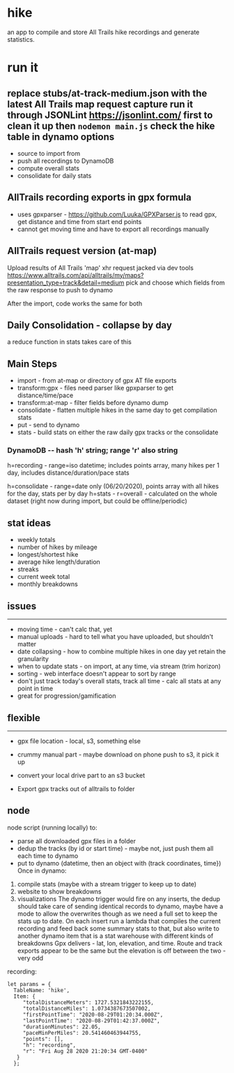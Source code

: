 # hike

an app to compile and store All Trails hike recordings and generate statistics.

# run it

replace stubs/at-track-medium.json with the latest All Trails map request capture
run it through JSONLint <https://jsonlint.com/> first to clean it up
then `nodemon main.js`
check the hike table in dynamo
options
---------
- source to import from
- push all recordings to DynamoDB
- compute overall stats
- consolidate for daily stats


## AllTrails recording exports in gpx formula
- uses gpxparser - <https://github.com/Luuka/GPXParser.js> to read gpx, get distance and time from start end points
- cannot get moving time and have to export all recordings manually

## AllTrails request version (at-map)
Upload results of All Trails 'map' xhr request jacked via dev tools
<https://www.alltrails.com/api/alltrails/my/maps?presentation_type=track&detail=medium>
pick and choose which fields from the raw response to push to dynamo

After the import, code works the same for both

## Daily Consolidation - collapse by day
a reduce function in stats takes care of this

## Main Steps
-   import - from at-map or directory of gpx AT file exports
-   transform:gpx - files need parser like gpxparser to get distance/time/pace
-   transform:at-map - filter fields before dynamo dump
-   consolidate - flatten multiple hikes in the same day to get compilation stats
-   put - send to dynamo
-   stats - build stats on either the raw daily gpx tracks or the consolidate

### DynamoDB -- hash 'h' string; range 'r' also string

  h=recording - range=iso datetime; includes points array, many hikes per 1 day, includes distance/duration/pace stats

  h=consolidate - range=date only (06/20/2020), points array with all hikes for the day, stats per by day
  h=stats - r=overall - calculated on the whole dataset (right now during import, but could be offline/periodic)

## stat ideas

-   weekly totals
-   number of hikes by mileage
-   longest/shortest hike
-   average hike length/duration
-   streaks
-   current week total
-   monthly breakdowns

## issues

* * *

-   moving time - can't calc that, yet
-   manual uploads - hard to tell what you have uploaded, but shouldn't matter
-   date collapsing - how to combine multiple hikes in one day yet retain the granularity
-   when to update stats - on import, at any time, via stream (trim horizon)
-   sorting - web interface doesn't appear to sort by range
-   don't just track today's overall stats, track all time - calc all stats at any point in time
-   great for progression/gamification

## flexible

* * *

-   gpx file location - local, s3, something else

-   crummy manual part - maybe download on phone push to s3, it pick it up
-   convert your local drive part to an s3 bucket
-   Export gpx tracks out of alltrails to folder

## node

node script (running locally) to:

-   parse all downloaded gpx files in a folder
-   dedup the tracks (by id or start time) - maybe not, just push them all each time to dynamo
-   put to dynamo (datetime, then an object with (track coordinates, time})
    Once in dynamo:

1.  compile stats (maybe with a stream trigger to keep up to date)
2.  website to show breakdowns
3.  visualizations
    The dynamo trigger would fire on any inserts, the dedup should take care of sending identical records to dynamo, maybe have a mode to allow the overwrites though as we need a full set to keep the stats up to date.
    On each insert run a lambda that compiles the current recording and feed back some summary stats to that, but also write to another dynamo item that is a stat warehouse with different kinds of breakdowns
    Gpx delivers - lat, lon, elevation, and time. Route and track exports appear to be the same but the elevation is off between the two - very odd

recording:

    let params = {
      TableName: 'hike',
      Item: {
         "totalDistanceMeters": 1727.5321843222155,
         "totalDistanceMiles": 1.0734387673507002,
         "firstPointTime": "2020-08-29T01:20:34.000Z",
         "lastPointTime": "2020-08-29T01:42:37.000Z",
         "durationMinutes": 22.05,
         "paceMinPerMiles": 20.541460463944755,
         "points": [],
         "h": "recording",
         "r": "Fri Aug 28 2020 21:20:34 GMT-0400"
       }
      };
